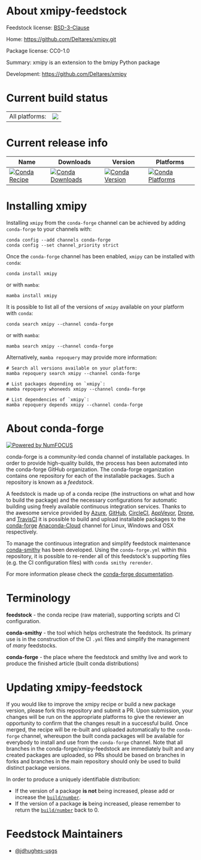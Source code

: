 About xmipy-feedstock
=====================

Feedstock license: [BSD-3-Clause](https://github.com/conda-forge/xmipy-feedstock/blob/main/LICENSE.txt)

Home: https://github.com/Deltares/xmipy.git

Package license: CC0-1.0

Summary: xmipy is an extension to the bmipy Python package

Development: https://github.com/Deltares/xmipy

Current build status
====================


<table><tr><td>All platforms:</td>
    <td>
      <a href="https://dev.azure.com/conda-forge/feedstock-builds/_build/latest?definitionId=18971&branchName=main">
        <img src="https://dev.azure.com/conda-forge/feedstock-builds/_apis/build/status/xmipy-feedstock?branchName=main">
      </a>
    </td>
  </tr>
</table>

Current release info
====================

| Name | Downloads | Version | Platforms |
| --- | --- | --- | --- |
| [![Conda Recipe](https://img.shields.io/badge/recipe-xmipy-green.svg)](https://anaconda.org/conda-forge/xmipy) | [![Conda Downloads](https://img.shields.io/conda/dn/conda-forge/xmipy.svg)](https://anaconda.org/conda-forge/xmipy) | [![Conda Version](https://img.shields.io/conda/vn/conda-forge/xmipy.svg)](https://anaconda.org/conda-forge/xmipy) | [![Conda Platforms](https://img.shields.io/conda/pn/conda-forge/xmipy.svg)](https://anaconda.org/conda-forge/xmipy) |

Installing xmipy
================

Installing `xmipy` from the `conda-forge` channel can be achieved by adding `conda-forge` to your channels with:

```
conda config --add channels conda-forge
conda config --set channel_priority strict
```

Once the `conda-forge` channel has been enabled, `xmipy` can be installed with `conda`:

```
conda install xmipy
```

or with `mamba`:

```
mamba install xmipy
```

It is possible to list all of the versions of `xmipy` available on your platform with `conda`:

```
conda search xmipy --channel conda-forge
```

or with `mamba`:

```
mamba search xmipy --channel conda-forge
```

Alternatively, `mamba repoquery` may provide more information:

```
# Search all versions available on your platform:
mamba repoquery search xmipy --channel conda-forge

# List packages depending on `xmipy`:
mamba repoquery whoneeds xmipy --channel conda-forge

# List dependencies of `xmipy`:
mamba repoquery depends xmipy --channel conda-forge
```


About conda-forge
=================

[![Powered by
NumFOCUS](https://img.shields.io/badge/powered%20by-NumFOCUS-orange.svg?style=flat&colorA=E1523D&colorB=007D8A)](https://numfocus.org)

conda-forge is a community-led conda channel of installable packages.
In order to provide high-quality builds, the process has been automated into the
conda-forge GitHub organization. The conda-forge organization contains one repository
for each of the installable packages. Such a repository is known as a *feedstock*.

A feedstock is made up of a conda recipe (the instructions on what and how to build
the package) and the necessary configurations for automatic building using freely
available continuous integration services. Thanks to the awesome service provided by
[Azure](https://azure.microsoft.com/en-us/services/devops/), [GitHub](https://github.com/),
[CircleCI](https://circleci.com/), [AppVeyor](https://www.appveyor.com/),
[Drone](https://cloud.drone.io/welcome), and [TravisCI](https://travis-ci.com/)
it is possible to build and upload installable packages to the
[conda-forge](https://anaconda.org/conda-forge) [Anaconda-Cloud](https://anaconda.org/)
channel for Linux, Windows and OSX respectively.

To manage the continuous integration and simplify feedstock maintenance
[conda-smithy](https://github.com/conda-forge/conda-smithy) has been developed.
Using the ``conda-forge.yml`` within this repository, it is possible to re-render all of
this feedstock's supporting files (e.g. the CI configuration files) with ``conda smithy rerender``.

For more information please check the [conda-forge documentation](https://conda-forge.org/docs/).

Terminology
===========

**feedstock** - the conda recipe (raw material), supporting scripts and CI configuration.

**conda-smithy** - the tool which helps orchestrate the feedstock.
                   Its primary use is in the construction of the CI ``.yml`` files
                   and simplify the management of *many* feedstocks.

**conda-forge** - the place where the feedstock and smithy live and work to
                  produce the finished article (built conda distributions)


Updating xmipy-feedstock
========================

If you would like to improve the xmipy recipe or build a new
package version, please fork this repository and submit a PR. Upon submission,
your changes will be run on the appropriate platforms to give the reviewer an
opportunity to confirm that the changes result in a successful build. Once
merged, the recipe will be re-built and uploaded automatically to the
`conda-forge` channel, whereupon the built conda packages will be available for
everybody to install and use from the `conda-forge` channel.
Note that all branches in the conda-forge/xmipy-feedstock are
immediately built and any created packages are uploaded, so PRs should be based
on branches in forks and branches in the main repository should only be used to
build distinct package versions.

In order to produce a uniquely identifiable distribution:
 * If the version of a package **is not** being increased, please add or increase
   the [``build/number``](https://docs.conda.io/projects/conda-build/en/latest/resources/define-metadata.html#build-number-and-string).
 * If the version of a package **is** being increased, please remember to return
   the [``build/number``](https://docs.conda.io/projects/conda-build/en/latest/resources/define-metadata.html#build-number-and-string)
   back to 0.

Feedstock Maintainers
=====================

* [@jdhughes-usgs](https://github.com/jdhughes-usgs/)

